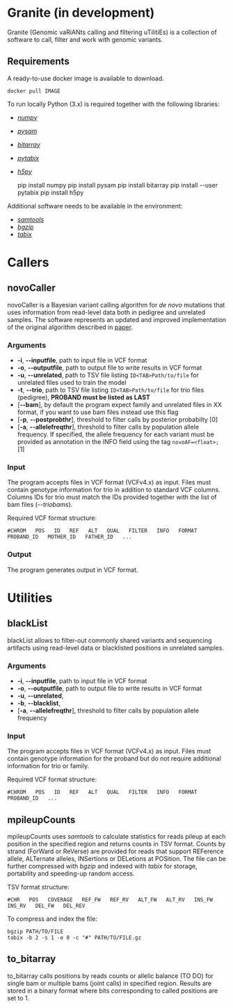 # Granite (in development)
Granite (Genomic vaRiANts calling and fIltering uTilitiEs) is a collection of software to call, filter and work with genomic variants.


## Requirements
A ready-to-use docker image is available to download.

    docker pull IMAGE

To run locally Python (3.x) is required together with the following libraries:

  - [*numpy*](https://docs.scipy.org/doc/ "numpy documentation")
  - [*pysam*](https://pysam.readthedocs.io/en/latest/ "pysam documentation")
  - [*bitarray*](https://pypi.org/project/bitarray/ "bitarray documentation")
  - [*pytabix*](https://pypi.org/project/pytabix/ "pytabix documentation")
  - [*h5py*](https://www.h5py.org/ "h5py documentation")

    pip install numpy
    pip install pysam
    pip install bitarray
    pip install --user pytabix
    pip install h5py

Additional software needs to be available in the environment:

  - [*samtools*](http://www.htslib.org/ "samtools documentation")
  - [*bgzip*](http://www.htslib.org/doc/bgzip.1.html "bgzip documentation")
  - [*tabix*](http://www.htslib.org/doc/tabix.1.html "tabix documentation")


# Callers

## novoCaller
novoCaller is a Bayesian variant calling algorithm for *de novo* mutations that uses information from read-level data both in pedigree and unrelated samples.
The software represents an updated and improved implementation of the original algorithm described in [paper](https://academic.oup.com/bioinformatics/advance-article/doi/10.1093/bioinformatics/bty749/5087716).

### Arguments
  - **-i**, **--inputfile**, path to input file in VCF format
  - **-o**, **--outputfile**, path to output file to write results in VCF format
  - **-u**, **--unrelated**, path to TSV file listing `ID<TAB>Path/to/file` for unrelated files used to train the model
  - **-t**, **--trio**, path to TSV file listing `ID<TAB>Path/to/file` for trio files (pedigree), **PROBAND must be listed as LAST**
  - [**--bam**], by default the program expect family and unrelated files in XX format, if you want to use bam files instead use this flag
  - [**-p**, **--postprobthr**], threshold to filter calls by posterior probabilty [0]
  - [**-a**, **--allelefreqthr**], threshold to filter calls by population allele frequency. If specified, the allele frequency for each variant must be provided as annotation in the INFO field using the tag `novoAF=<float>;` [1]

### Input
The program accepts files in VCF format (VCFv4.x) as input. Files must contain genotype information for trio in addition to standard VCF columns. Columns IDs for trio must match the IDs provided together with the list of bam files (*--triobams*).

Required VCF format structure:

    #CHROM   POS   ID   REF   ALT   QUAL   FILTER   INFO   FORMAT   PROBAND_ID   MOTHER_ID   FATHER_ID   ...

### Output
The program generates output in VCF format.


# Utilities

## blackList
blackList allows to filter-out commonly shared variants and sequencing artifacts using read-level data or blacklisted positions in unrelated samples.

### Arguments
  - **-i**, **--inputfile**, path to input file in VCF format
  - **-o**, **--outputfile**, path to output file to write results in VCF format
  - **-u**, **--unrelated**,
  - **-b**, **--blacklist**,
  - [**-a**, **--allelefreqthr**], threshold to filter calls by population allele frequency

### Input
The program accepts files in VCF format (VCFv4.x) as input. Files must contain genotype information for the proband but do not require additional information for trio or family.

Required VCF format structure:

    #CHROM   POS   ID   REF   ALT   QUAL   FILTER   INFO   FORMAT   PROBAND_ID   ...


## mpileupCounts
mpileupCounts uses *samtools* to calculate statistics for reads pileup at each position in the specified region and returns counts in TSV format. Counts by strand (ForWard or ReVerse) are provided for reads that support REFerence allele, ALTernate alleles, INSertions or DELetions at POSition. The file can be further compressed with *bgzip* and indexed with *tabix* for storage, portability and speeding-up random access.

TSV format structure:

    #CHR   POS   COVERAGE   REF_FW   REF_RV   ALT_FW   ALT_RV   INS_FW   INS_RV   DEL_FW   DEL_REV

To compress and index the file:

    bgzip PATH/TO/FILE
    tabix -b 2 -s 1 -e 0 -c "#" PATH/TO/FILE.gz


## to_bitarray
to_bitarray calls positions by reads counts or allelic balance (TO DO) for single bam or multiple bams (joint calls) in specified region. Results are stored in a binary format where bits corresponding to called positions are set to 1.
